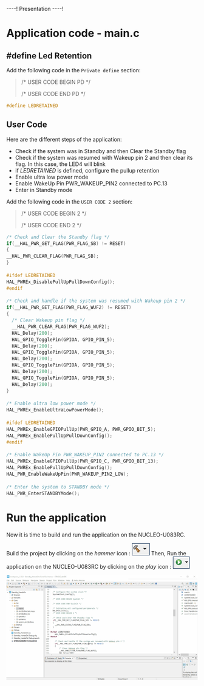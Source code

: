 ----!
Presentation
----!
# Application code - main.c
## #define Led Retention
Add the following code in the `Private define` section:

>/* USER CODE BEGIN PD */
>
>/* USER CODE END PD */

```c
#define LEDRETAINED
```

## User Code
Here are the different steps of the application:

- Check if the system was in Standby and then Clear the Standby flag
- Check if the system was resumed with Wakeup pin 2 and then clear its flag. In this case, the LED4 will blink
- if *LEDRETAINED* is defined, configure the pullup retention
- Enable ultra low power mode
- Enable WakeUp Pin PWR_WAKEUP_PIN2 connected to PC.13
- Enter in Standby mode

Add the following code in the `USER CODE 2` section:

>/* USER CODE BEGIN 2 */
>
>/* USER CODE END 2 */


```c
/* Check and Clear the Standby flag */
if(__HAL_PWR_GET_FLAG(PWR_FLAG_SB) != RESET)
{
__HAL_PWR_CLEAR_FLAG(PWR_FLAG_SB);
}

#ifdef LEDRETAINED
HAL_PWREx_DisablePullUpPullDownConfig();
#endif

/* Check and handle if the system was resumed with Wakeup pin 2 */
if(__HAL_PWR_GET_FLAG(PWR_FLAG_WUF2) != RESET)
{
  /* Clear Wakeup pin flag */
  __HAL_PWR_CLEAR_FLAG(PWR_FLAG_WUF2);
  HAL_Delay(200);
  HAL_GPIO_TogglePin(GPIOA, GPIO_PIN_5);
  HAL_Delay(200);
  HAL_GPIO_TogglePin(GPIOA, GPIO_PIN_5);
  HAL_Delay(200);
  HAL_GPIO_TogglePin(GPIOA, GPIO_PIN_5);
  HAL_Delay(200);
  HAL_GPIO_TogglePin(GPIOA, GPIO_PIN_5);
  HAL_Delay(200);
}

/* Enable ultra low power mode */
HAL_PWREx_EnableUltraLowPowerMode();

#ifdef LEDRETAINED
HAL_PWREx_EnableGPIOPullUp(PWR_GPIO_A, PWR_GPIO_BIT_5);
HAL_PWREx_EnablePullUpPullDownConfig();
#endif

/* Enable WakeUp Pin PWR_WAKEUP_PIN2 connected to PC.13 */
HAL_PWREx_EnableGPIOPullUp(PWR_GPIO_C, PWR_GPIO_BIT_13);
HAL_PWREx_EnablePullUpPullDownConfig();
HAL_PWR_EnableWakeUpPin(PWR_WAKEUP_PIN2_LOW);

/* Enter the system to STANDBY mode */
HAL_PWR_EnterSTANDBYMode();
```

# Run the application
Now it is time to build and run the application on the NUCLEO-U083RC.

Build the project by clicking on the *hammer* icon : ![gif](./img/hammer.png)
Then, Run the application on the NUCLEO-U083RC by clicking on the *play* icon : ![gif](./img/play.png)

![gif](./img/cubeide1.gif)
